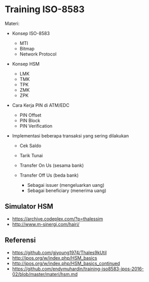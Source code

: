 # Training ISO-8583 #

Materi:

* Konsep ISO-8583

    * MTI
    * Bitmap
    * Network Protocol

* Konsep HSM

    * LMK
    * TMK
    * TPK
    * ZMK
    * ZPK

* Cara Kerja PIN di ATM/EDC

    * PIN Offset
    * PIN Block
    * PIN Verification

* Implementasi beberapa transaksi yang sering dilakukan

    * Cek Saldo
    * Tarik Tunai
    * Transfer On Us (sesama bank)
    * Transfer Off Us (beda bank)
        
        * Sebagai issuer (mengeluarkan uang)
        * Sebagai beneficiary (menerima uang)

## Simulator HSM ##

* https://archive.codeplex.com/?p=thalessim
* http://www.m-sinergi.com/hairi/

## Referensi ##

* https://github.com/gjyoung1974/Thales9kUtil
* http://jpos.org/w/index.php/HSM_basics
* http://jpos.org/w/index.php/HSM_basics_continued
* https://github.com/endymuhardin/training-iso8583-jpos-2016-02/blob/master/materi/hsm.md
